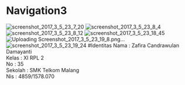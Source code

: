 # Navigation3
![screenshot_2017_3_5_23_7_20](https://cloud.githubusercontent.com/assets/22255497/23593683/e718f47c-0244-11e7-915f-dab027484d68.png)
![screenshot_2017_3_5_23_8_4](https://cloud.githubusercontent.com/assets/22255497/23593682/e7172c50-0244-11e7-944e-7ed57457599b.png)
![screenshot_2017_3_5_23_8_12](https://cloud.githubusercontent.com/assets/22255497/23593684/e719c7e4-0244-11e7-8e8c-0e3a77fcf8cb.png)
![screenshot_2017_3_5_23_18_45](https://cloud.githubusercontent.com/assets/22255497/23593685/e71b0f32-0244-11e7-9e57-e65e918ee6a0.png)
![Uploading Screenshot_2017_3_5_23_19_8.png…]()
![screenshot_2017_3_5_23_19_24](https://cloud.githubusercontent.com/assets/22255497/23593687/e720a8de-0244-11e7-9d5e-ee48a80399e5.png)
#Identitas
Nama : Zafira Candrawulan Damayanti<br>
Kelas : XI RPL 2<br>
No : 35<br>
Sekolah : SMK Telkom Malang<br>
Nis : 4859/1578.070<br>
